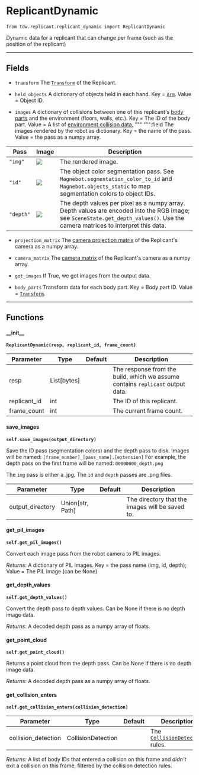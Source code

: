 # ReplicantDynamic

`from tdw.replicant.replicant_dynamic import ReplicantDynamic`

Dynamic data for a replicant that can change per frame (such as the position of the replicant)

***

## Fields

- `transform` The [`Transform`](../object_data/transform.md) of the Replicant.

- `held_objects` A dictionary of objects held in each hand. Key = [`Arm`](../agents/arm.md). Value = Object ID.

- `images` A dictionary of collisions between one of this replicant's [body parts](replicant_static.md) and the environment (floors, walls, etc.).
Key = The ID of the body part.
Value = A list of [environment collision data.](../../object_data/collision_obj_env.md)
"""
""":field
The images rendered by the robot as dictionary. Key = the name of the pass. Value = the pass as a numpy array.

| Pass | Image | Description |
| --- | --- | --- |
| `"img"` | ![](images/pass_masks/img_0.jpg) | The rendered image. |
| `"id"` | ![](images/pass_masks/id_0.png) | The object color segmentation pass. See `Magnebot.segmentation_color_to_id` and `Magnebot.objects_static` to map segmentation colors to object IDs. |
| `"depth"` | ![](images/pass_masks/depth_0.png) | The depth values per pixel as a numpy array. Depth values are encoded into the RGB image; see `SceneState.get_depth_values()`. Use the camera matrices to interpret this data. |

- `projection_matrix` The [camera projection matrix](../../api/output_data.md#cameramatrices) of the Replicant's camera as a numpy array.

- `camera_matrix` The [camera matrix](../../api/output_data.md#cameramatrices) of the Replicant's camera as a numpy array.

- `got_images` If True, we got images from the output data.

- `body_parts` Transform data for each body part. Key = Body part ID. Value = [`Transform`](../object_data/transform.md).

***

## Functions

#### \_\_init\_\_

**`ReplicantDynamic(resp, replicant_id, frame_count)`**

| Parameter | Type | Default | Description |
| --- | --- | --- | --- |
| resp |  List[bytes] |  | The response from the build, which we assume contains `replicant` output data. |
| replicant_id |  int |  | The ID of this replicant. |
| frame_count |  int |  | The current frame count. |

#### save_images

**`self.save_images(output_directory)`**

Save the ID pass (segmentation colors) and the depth pass to disk.
Images will be named: `[frame_number]_[pass_name].[extension]`
For example, the depth pass on the first frame will be named: `00000000_depth.png`

The `img` pass is either a .jpg. The `id` and `depth` passes are .png files.

| Parameter | Type | Default | Description |
| --- | --- | --- | --- |
| output_directory |  Union[str, Path] |  | The directory that the images will be saved to. |

#### get_pil_images

**`self.get_pil_images()`**

Convert each image pass from the robot camera to PIL images.

_Returns:_  A dictionary of PIL images. Key = the pass name (img, id, depth); Value = The PIL image (can be None)

#### get_depth_values

**`self.get_depth_values()`**

Convert the depth pass to depth values. Can be None if there is no depth image data.

_Returns:_  A decoded depth pass as a numpy array of floats.

#### get_point_cloud

**`self.get_point_cloud()`**

Returns a point cloud from the depth pass. Can be None if there is no depth image data.

_Returns:_  A decoded depth pass as a numpy array of floats.

#### get_collision_enters

**`self.get_collision_enters(collision_detection)`**


| Parameter | Type | Default | Description |
| --- | --- | --- | --- |
| collision_detection |  CollisionDetection |  | The [`CollisionDetection`](collision_detection.md) rules. |

_Returns:_  A list of body IDs that entered a collision on this frame and *didn't* exit a collision on this frame, filtered by the collision detection rules.

